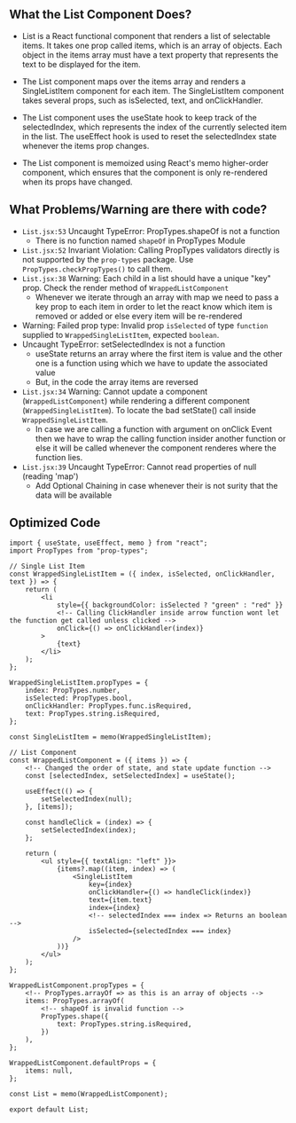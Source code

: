 ## What the List Component Does?

-   List is a React functional component that renders a list of selectable items. It takes one prop called items, which is an array of objects. Each object in the items array must have a text property that represents the text to be displayed for the item.

-   The List component maps over the items array and renders a SingleListItem component for each item. The SingleListItem component takes several props, such as isSelected, text, and onClickHandler.

-   The List component uses the useState hook to keep track of the selectedIndex, which represents the index of the currently selected item in the list. The useEffect hook is used to reset the selectedIndex state whenever the items prop changes.

-   The List component is memoized using React's memo higher-order component, which ensures that the component is only re-rendered when its props have changed.

## What Problems/Warning are there with code?

-   `List.jsx:53` Uncaught TypeError: PropTypes.shapeOf is not a function
    -   There is no function named `shapeOf` in PropTypes Module
-   `List.jsx:52` Invariant Violation: Calling PropTypes validators directly is not supported by the `prop-types` package. Use `PropTypes.checkPropTypes()` to call them.
-   `List.jsx:38` Warning: Each child in a list should have a unique "key" prop. Check the render method of `WrappedListComponent`
    -   Whenever we iterate through an array with map we need to pass a key prop to each item in order to let the react know which item is removed or added or else every item will be re-rendered
-   Warning: Failed prop type: Invalid prop `isSelected` of type `function` supplied to `WrappedSingleListItem`, expected `boolean`.
-   Uncaught TypeError: setSelectedIndex is not a function
    -   useState returns an array where the first item is value and the other one is a function using which we have to update the associated value
    -   But, in the code the array items are reversed
-   `List.jsx:34` Warning: Cannot update a component (`WrappedListComponent`) while rendering a different component (`WrappedSingleListItem`). To locate the bad setState() call inside `WrappedSingleListItem`.
    -   In case we are calling a function with argument on onClick Event then we have to wrap the calling function insider another function or else it will be called whenever the component renderes where the function lies.
-   `List.jsx:39` Uncaught TypeError: Cannot read properties of null (reading 'map')
    -   Add Optional Chaining in case whenever their is not surity that the data will be available


## Optimized Code

    import { useState, useEffect, memo } from "react";
    import PropTypes from "prop-types";

    // Single List Item
    const WrappedSingleListItem = ({ index, isSelected, onClickHandler, text }) => {
        return (
            <li
                style={{ backgroundColor: isSelected ? "green" : "red" }}
                <!-- Calling ClickHandler inside arrow function wont let the function get called unless clicked -->
                onClick={() => onClickHandler(index)}
            >
                {text}
            </li>
        );
    };

    WrappedSingleListItem.propTypes = {
        index: PropTypes.number,
        isSelected: PropTypes.bool,
        onClickHandler: PropTypes.func.isRequired,
        text: PropTypes.string.isRequired,
    };

    const SingleListItem = memo(WrappedSingleListItem);

    // List Component
    const WrappedListComponent = ({ items }) => {
        <!-- Changed the order of state, and state update function -->
        const [selectedIndex, setSelectedIndex] = useState();

        useEffect(() => {
            setSelectedIndex(null);
        }, [items]);

        const handleClick = (index) => {
            setSelectedIndex(index);
        };

        return (
            <ul style={{ textAlign: "left" }}>
                {items?.map((item, index) => (
                    <SingleListItem
                        key={index}
                        onClickHandler={() => handleClick(index)}
                        text={item.text}
                        index={index}
                        <!-- selectedIndex === index => Returns an boolean -->
                        isSelected={selectedIndex === index}
                    />
                ))}
            </ul>
        );
    };

    WrappedListComponent.propTypes = {
        <!-- PropTypes.arrayOf => as this is an array of objects -->
        items: PropTypes.arrayOf(
            <!-- shapeOf is invalid function -->
            PropTypes.shape({
                text: PropTypes.string.isRequired,
            })
        ),
    };

    WrappedListComponent.defaultProps = {
        items: null,
    };

    const List = memo(WrappedListComponent);

    export default List;
